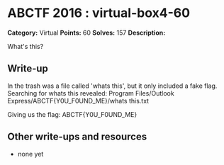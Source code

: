 # ABCTF 2016 : virtual-box4-60

**Category:** Virtual
**Points:** 60
**Solves:** 157
**Description:**

What's this?


## Write-up

In the trash was a file called 'whats this', but it only included a fake flag.
Searching for whats this revealed:
Program Files/Outlook Express/ABCTF{Y0U_F0UND_ME}/whats this.txt

Giving us the flag: ABCTF{Y0U_F0UND_ME}

## Other write-ups and resources

* none yet
